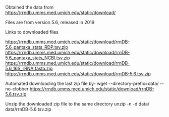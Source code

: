 Obtained the data from
https://rrndb.umms.med.umich.edu/static/download/

Files are from version 5.6, released in 2019

Links to downloaded files

https://rrndb.umms.med.umich.edu/static/download/rrnDB-5.6_pantaxa_stats_RDP.tsv.zip
https://rrndb.umms.med.umich.edu/static/download/rrnDB-5.6_pantaxa_stats_NCBI.tsv.zip
https://rrndb.umms.med.umich.edu/static/download/rrnDB-5.6_16S_rRNA.fasta.zip
https://rrndb.umms.med.umich.edu/static/download/rrnDB-5.6.tsv.zip

Automated downloading the last zip file by-
wget --directory-prefix=data/ --no-clobber https://rrndb.umms.med.umich.edu/static/download/rrnDB-5.6.tsv.zip

Unzip the downloaded zip file to the same directory
unzip -n -d data/ data/rrnDB-5.6.tsv.zip
